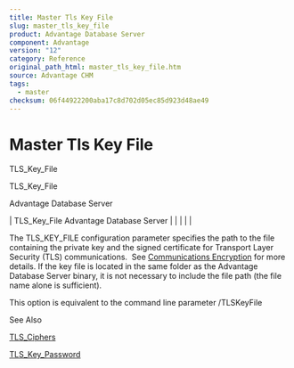 ```yaml
---
title: Master Tls Key File
slug: master_tls_key_file
product: Advantage Database Server
component: Advantage
version: "12"
category: Reference
original_path_html: master_tls_key_file.htm
source: Advantage CHM
tags:
  - master
checksum: 06f44922200aba17c8d702d05ec85d923d48ae49
---
```


# Master Tls Key File

TLS\_Key\_File

TLS\_Key\_File

Advantage Database Server

| TLS\_Key\_File  Advantage Database Server |  |  |  |  |

The TLS\_KEY\_FILE configuration parameter specifies the path to the file containing the private key and the signed certificate for Transport Layer Security (TLS) communications.  See [Communications Encryption](master_communications_encryption.md) for more details. If the key file is located in the same folder as the Advantage Database Server binary, it is not necessary to include the file path (the file name alone is sufficient).

This option is equivalent to the command line parameter /TLSKeyFile

See Also

[TLS\_Ciphers](master_tls_ciphers.md)

[TLS\_Key\_Password](master_tls_key_password.md)

